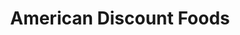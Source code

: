 ---
title: "American Discount Foods"
url: /mesa/american-discount-foods-west-southern-avenue/
shop: supermarket
---